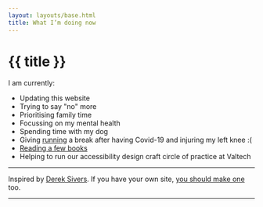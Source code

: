 ```yaml
---
layout: layouts/base.html
title: What I’m doing now
---
```


<h1>{{ title }}</h1>

<p>I am currently:</p>
<ul>
  <li>Updating this website</li>
  <li>Trying to say "no" more</li>
  <li>Prioritising family time</li>
  <li>Focussing on my mental health</li>
  <li>Spending time with my dog</li>
  <li>Giving <a href="/running">running</a> a break after having Covid-19 and injuring my left knee :(</li>
  <li><a href="/reading">Reading a few books</a></li>
  <li>Helping to run our accessibility design craft circle of practice at Valtech</li>
</ul>

<hr>

<p class="small">Inspired by&nbsp;<a href="https://sivers.org/nowff">Derek Sivers</a>. If you have your own site, <a href="http://nownownow.com/about">you should make one</a> too.</p>

<hr>